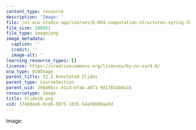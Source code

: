 ```yaml
---
content_type: resource
description: 'Image: '
file: /ol-ocw-studio-app/courses/6-004-computation-structures-spring-2017/374ddee69cd65875183554a38608aa5d_Slide10.png
file_size: 188951
file_type: image/png
image_metadata:
  caption: ''
  credit: ''
  image-alt: ''
learning_resource_types: []
license: https://creativecommons.org/licenses/by-nc-sa/4.0/
ocw_type: OCWImage
parent_title: 12.1 Annotated Slides
parent_type: CourseSection
parent_uid: 29840bcc-41c4-bfab-a071-981783ab0a1b
resourcetype: Image
title: Slide10.png
uid: 374ddee6-9cd6-5875-1835-54a38608aa5d
---
```

Image: 